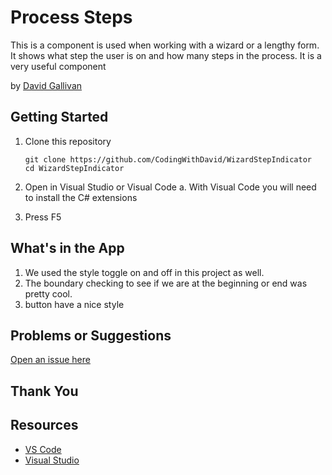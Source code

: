 # Process Steps

This is a component is used when working with a wizard or a lengthy form.  It shows what step the user is on and how many steps in the process.  It is a very useful component

by [David Gallivan](http://twitter.com/CodingwithDavid)



## Getting Started

1. Clone this repository

   ```Command Line
   git clone https://github.com/CodingWithDavid/WizardStepIndicator
   cd WizardStepIndicator
   ```

1.	Open in Visual Studio or Visual Code
a.	With Visual Code you will need to install the C# extensions
2.	Press F5

## What's in the App

1. We used the style toggle on and off in this project as well.  
2. The boundary checking to see if we are at the beginning or end was pretty cool.
3. button have a nice style



## Problems or Suggestions

[Open an issue here]( https://github.com/CodingWithDavid/WizardStepIndicator/issues)

## Thank You


## Resources

- [VS Code](https://code.visualstudio.com)
- [Visual Studio]( https://visualstudio.microsoft.com/)